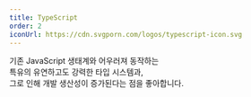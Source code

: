 ```yaml
---
title: TypeScript
order: 2
iconUrl: https://cdn.svgporn.com/logos/typescript-icon.svg
---
```


기존 JavaScript 생태계와 어우러져 동작하는<br>
특유의 유연하고도 강력한 타입 시스템과,<br>
그로 인해 개발 생산성이 증가된다는 점을 좋아합니다.
